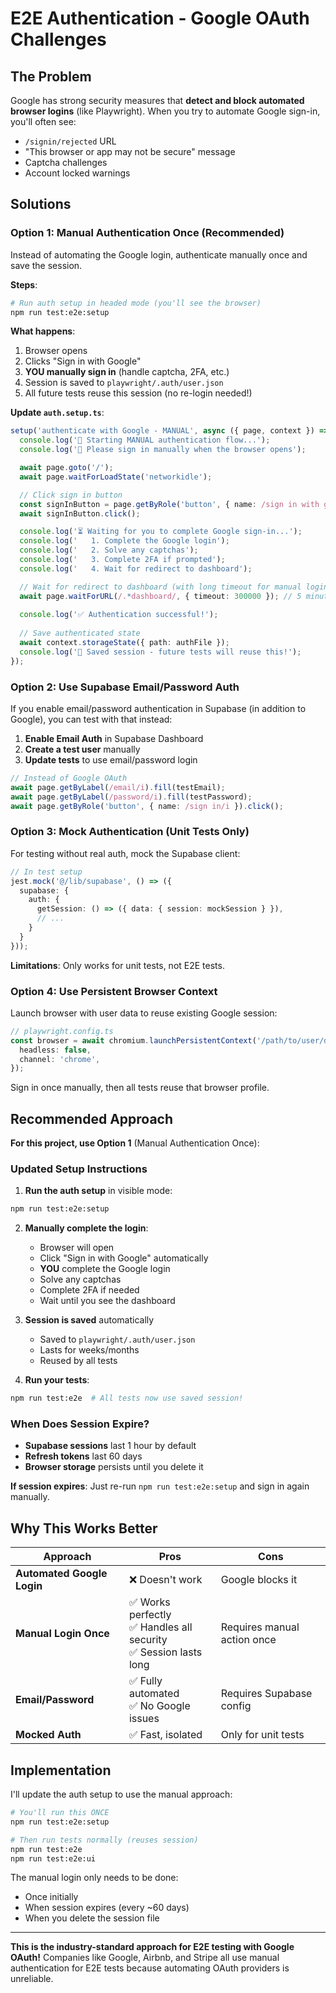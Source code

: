# E2E Authentication - Google OAuth Challenges

## The Problem

Google has strong security measures that **detect and block automated browser logins** (like Playwright). When you try to automate Google sign-in, you'll often see:

- `/signin/rejected` URL
- "This browser or app may not be secure" message
- Captcha challenges
- Account locked warnings

## Solutions

### Option 1: Manual Authentication Once (Recommended)

Instead of automating the Google login, authenticate manually once and save the session.

**Steps**:

```bash
# Run auth setup in headed mode (you'll see the browser)
npm run test:e2e:setup
```

**What happens**:
1. Browser opens
2. Clicks "Sign in with Google"
3. **YOU manually sign in** (handle captcha, 2FA, etc.)
4. Session is saved to `playwright/.auth/user.json`
5. All future tests reuse this session (no re-login needed!)

**Update `auth.setup.ts`**:

```typescript
setup('authenticate with Google - MANUAL', async ({ page, context }) => {
  console.log('🔐 Starting MANUAL authentication flow...');
  console.log('📝 Please sign in manually when the browser opens');

  await page.goto('/');
  await page.waitForLoadState('networkidle');

  // Click sign in button
  const signInButton = page.getByRole('button', { name: /sign in with google/i });
  await signInButton.click();

  console.log('⏳ Waiting for you to complete Google sign-in...');
  console.log('   1. Complete the Google login');
  console.log('   2. Solve any captchas');
  console.log('   3. Complete 2FA if prompted');
  console.log('   4. Wait for redirect to dashboard');

  // Wait for redirect to dashboard (with long timeout for manual login)
  await page.waitForURL(/.*dashboard/, { timeout: 300000 }); // 5 minutes
  
  console.log('✅ Authentication successful!');
  
  // Save authenticated state
  await context.storageState({ path: authFile });
  console.log('💾 Saved session - future tests will reuse this!');
});
```

### Option 2: Use Supabase Email/Password Auth

If you enable email/password authentication in Supabase (in addition to Google), you can test with that instead:

1. **Enable Email Auth** in Supabase Dashboard
2. **Create a test user** manually
3. **Update tests** to use email/password login

```typescript
// Instead of Google OAuth
await page.getByLabel(/email/i).fill(testEmail);
await page.getByLabel(/password/i).fill(testPassword);
await page.getByRole('button', { name: /sign in/i }).click();
```

### Option 3: Mock Authentication (Unit Tests Only)

For testing without real auth, mock the Supabase client:

```typescript
// In test setup
jest.mock('@/lib/supabase', () => ({
  supabase: {
    auth: {
      getSession: () => ({ data: { session: mockSession } }),
      // ...
    }
  }
}));
```

**Limitations**: Only works for unit tests, not E2E tests.

### Option 4: Use Persistent Browser Context

Launch browser with user data to reuse existing Google session:

```typescript
// playwright.config.ts
const browser = await chromium.launchPersistentContext('/path/to/user/data', {
  headless: false,
  channel: 'chrome',
});
```

Sign in once manually, then all tests reuse that browser profile.

## Recommended Approach

**For this project, use Option 1** (Manual Authentication Once):

### Updated Setup Instructions

1. **Run the auth setup** in visible mode:
```bash
npm run test:e2e:setup
```

2. **Manually complete the login**:
   - Browser will open
   - Click "Sign in with Google" automatically
   - **YOU** complete the Google login
   - Solve any captchas
   - Complete 2FA if needed
   - Wait until you see the dashboard

3. **Session is saved** automatically
   - Saved to `playwright/.auth/user.json`
   - Lasts for weeks/months
   - Reused by all tests

4. **Run your tests**:
```bash
npm run test:e2e  # All tests now use saved session!
```

### When Does Session Expire?

- **Supabase sessions** last 1 hour by default
- **Refresh tokens** last 60 days
- **Browser storage** persists until you delete it

**If session expires**: Just re-run `npm run test:e2e:setup` and sign in again manually.

## Why This Works Better

| Approach | Pros | Cons |
|----------|------|------|
| **Automated Google Login** | ❌ Doesn't work | Google blocks it |
| **Manual Login Once** | ✅ Works perfectly<br>✅ Handles all security<br>✅ Session lasts long | Requires manual action once |
| **Email/Password** | ✅ Fully automated<br>✅ No Google issues | Requires Supabase config |
| **Mocked Auth** | ✅ Fast, isolated | Only for unit tests |

## Implementation

I'll update the auth setup to use the manual approach:

```bash
# You'll run this ONCE
npm run test:e2e:setup

# Then run tests normally (reuses session)
npm run test:e2e
npm run test:e2e:ui
```

The manual login only needs to be done:
- Once initially
- When session expires (every ~60 days)
- When you delete the session file

---

**This is the industry-standard approach for E2E testing with Google OAuth!** Companies like Google, Airbnb, and Stripe all use manual authentication for E2E tests because automating OAuth providers is unreliable.


